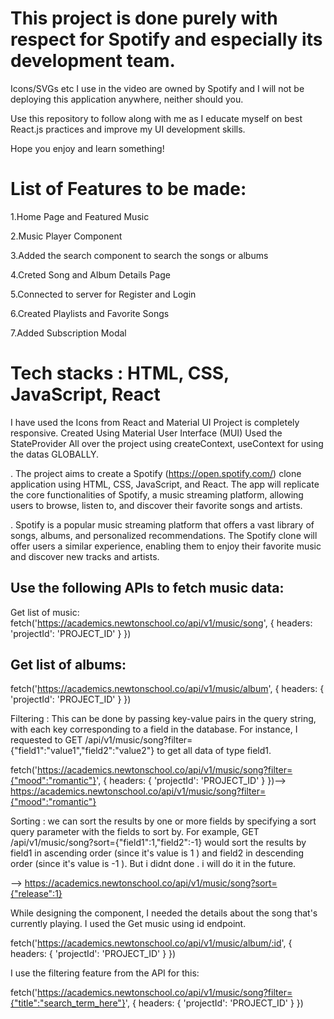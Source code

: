 # This project is done purely with respect for Spotify and especially its development team.

Icons/SVGs etc I use in the video are owned by Spotify and I will not be deploying this application anywhere, neither should you.

Use this repository to follow along with me as I educate myself on best React.js practices and improve my UI development skills.

Hope you enjoy and learn something!

# List of Features to be made:

1.Home Page and Featured Music

2.Music Player Component

3.Added the search component to search the songs or albums

4.Creted Song and Album Details Page

5.Connected to server for Register and Login

6.Created Playlists and Favorite Songs

7.Added Subscription Modal

# Tech stacks : HTML, CSS, JavaScript, React

I have used the Icons from React and Material UI
Project is completely responsive.
Created Using Material User Interface (MUI)
Used the StateProvider All over the project using createContext, useContext for using the datas GLOBALLY.

. The project aims to create a Spotify (https://open.spotify.com/) clone application using HTML, CSS, JavaScript, and React. The app will replicate the core functionalities of Spotify, a music streaming platform, allowing users to browse, listen to, and discover their favorite songs and artists.

. Spotify is a popular music streaming platform that offers a vast library of songs, albums, and personalized recommendations. The Spotify clone will offer users a similar experience, enabling them to enjoy their favorite music and discover new tracks and artists.

## Use the following APIs to fetch music data:

Get list of music:
fetch('https://academics.newtonschool.co/api/v1/music/song', {
headers:
'projectId': 'PROJECT_ID'
}
})

## Get list of albums:

fetch('https://academics.newtonschool.co/api/v1/music/album', {
headers: {
'projectId': 'PROJECT_ID'
}
})

Filtering : This can be done by passing key-value pairs in the query string, with each key corresponding to a field in the database. For instance, I requested to GET
/api/v1/music/song?filter={"field1":"value1","field2":"value2"}
to get all data of type field1.

fetch('https://academics.newtonschool.co/api/v1/music/song?filter={"mood":"romantic"}', {
headers: {
'projectId': 'PROJECT_ID'
}
})--> https://academics.newtonschool.co/api/v1/music/song?filter={"mood":"romantic"}

Sorting : we can sort the results by one or more fields by specifying a sort query parameter with the fields to sort by. For example, GET /api/v1/music/song?sort={"field1":1,"field2":-1} would sort the results by field1 in ascending order (since it's value is 1 ) and field2 in descending order (since it's value is -1 ). But i didnt done . i will do it in the future.

--> https://academics.newtonschool.co/api/v1/music/song?sort={"release":1}

While designing the component, I needed the details about the song that's currently playing. I used the Get music using id endpoint.

fetch('https://academics.newtonschool.co/api/v1/music/album/:id', {
headers: {
'projectId': 'PROJECT_ID'
}
})

I use the filtering feature from the API for this:

fetch('https://academics.newtonschool.co/api/v1/music/song?filter={"title":"search_term_here"}', {
headers: {
'projectId': 'PROJECT_ID'
}
})
